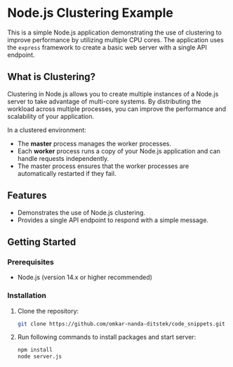 # Node.js Clustering Example

This is a simple Node.js application demonstrating the use of clustering to improve performance by utilizing multiple CPU cores. The application uses the `express` framework to create a basic web server with a single API endpoint.

## What is Clustering?

Clustering in Node.js allows you to create multiple instances of a Node.js server to take advantage of multi-core systems. By distributing the workload across multiple processes, you can improve the performance and scalability of your application.

In a clustered environment:

- The **master** process manages the worker processes.
- Each **worker** process runs a copy of your Node.js application and can handle requests independently.
- The master process ensures that the worker processes are automatically restarted if they fail.

## Features

- Demonstrates the use of Node.js clustering.
- Provides a single API endpoint to respond with a simple message.

## Getting Started

### Prerequisites

- Node.js (version 14.x or higher recommended)

### Installation

1. Clone the repository:

   ```bash
   git clone https://github.com/omkar-nanda-ditstek/code_snippets.git

   ```

2. Run following commands to install packages and start server:
   ```bash
   npm install
   node server.js
   ```
